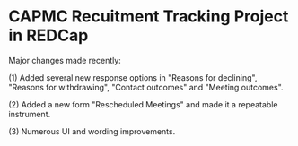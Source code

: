 # CAPMC Recuitment Tracking Project in REDCap

Major changes made recently:

(1) Added several new response options in "Reasons for declining", "Reasons for withdrawing", "Contact outcomes" and "Meeting outcomes".

(2) Added a new form "Rescheduled Meetings" and made it a repeatable instrument.

(3) Numerous UI and wording improvements. 
